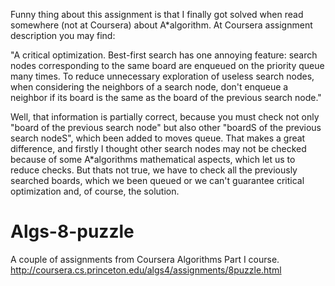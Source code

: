 Funny thing about this assignment is that I finally got solved when read somewhere (not at Coursera)
about A*algorithm.
At Coursera assignment description you may find:

"A critical optimization. Best-first search has one annoying feature: search nodes corresponding 
to the same board are enqueued on the priority queue many times. 
To reduce unnecessary exploration of useless search nodes, when considering the neighbors of a search node, 
don't enqueue a neighbor if its board is the same as the board of the previous search node."

Well, that information is partially correct, because you must check not only "board of the previous search node"
but also other "boardS of the previous search nodeS", which been added to moves queue.
That makes a great difference, and firstly I thought other search nodes may not be checked because of some 
A*algorithms mathematical aspects, which let us to reduce checks.
But thats not true, we have to check all the previously searched boards, which we been queued
or we can't guarantee critical optimization and, of course, the solution.

# Algs-8-puzzle
A couple of assignments from Coursera Algorithms Part I course.
http://coursera.cs.princeton.edu/algs4/assignments/8puzzle.html
